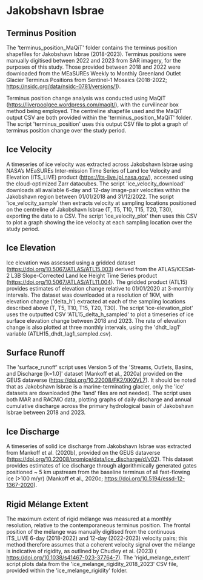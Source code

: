 # Jakobshavn Isbrae 

## Terminus Position 
The 'terminus_position_MaQiT' folder contains the terminus position shapefiles for Jakobshavn Isbrae (2018-2023). Terminus positions were manually digitised between 2022 and 2023 from SAR imagery, for the purposes of this study. Those provided between 2018 and 2022 were downloaded from the MEaSUREs Weekly to Monthly Greenland Outlet Glacier Terminus Positions from Sentinel-1 Mosaics (2018-2022; https://nsidc.org/data/nsidc-0781/versions/1). 

Terminus position change analysis was conducted using MaQiT (https://liverpoolgee.wordpress.com/maqit/), with the curvilinear box method being employed. The centreline shapefile used and the MaQiT output CSV are both provided within the 'terminus_position_MaQiT' folder. The script 'terminus_position' uses this output CSV file to plot a graph of terminus position change over the study period. 

## Ice Velocity 
A timeseries of ice velocity was extracted across Jakobshavn Isbrae using NASA’s MEaSUREs Inter-mission Time Series of Land Ice Velocity and Elevation (ITS_LIVE) product (https://its-live.jpl.nasa.gov/), accessed using the cloud-optimized Zarr datacubes. The script 'ice_velocity_download' downloads all available 6-day and 12-day image-pair velocities within the Jakobshavn region between 01/01/2018 and 31/12/2022. The script 'ice_velocity_sample' then extracts velocity at sampling locations positioned on the centreline of Jakobshavn Isbrae (T, T5, T10, T15, T20, T30), exporting the data to a CSV. The script 'ice_velocity_plot' then uses this CSV to plot a graph showing the ice velocity at each sampling location over the study period. 

## Ice Elevation
Ice elevation was assessed using a gridded dataset (https://doi.org/10.5067/ATLAS/ATL15.003) derived from the ATLAS/ICESat-2 L3B Slope-Corrected Land Ice Height Time Series product (https://doi.org/10.5067/ATLAS/ATL11.004). The gridded product (ATL15) provides estimates of elevation change relative to 01/01/2020 at 3-monthly intervals. The dataset was downloaded at a resolution of 1KM, with elevation change ('delta_h') extracted at each of the sampling locations described above (T, T5, T10, T15, T20, T30). The script 'ice-elevation_plot' uses the outputted CSV 'ATL15_delta_h_sampled' to plot a timeseries of ice surface elevation change between 2018 and 2023. The rate of elevation change is also plotted at three monthly intervals, using the 'dhdt_lag1' variable (ATLH15_dhdt_lag1_sampled.csv).

## Surface Runoff
The 'surface_runoff' script uses Version 5 of the 'Streams, Outlets, Basins, and Discharge [k=1.0]' dataset (Mankoff et al., 2020a) provided on the GEUS dataverse (https://doi.org/10.22008/FK2/XKQVL7). It should be noted that as Jakobshavn Isbrae is a marine-terminating glacier, only the 'ice' datasets are downloaded (the 'land' files are not needed). The script uses both MAR and RACMO data, plotting graphs of daily discharge and annual cumulative discharge across the primary hydrological basin of Jakobshavn Isbrae between 2018 and 2023. 

## Ice Discharge 
A timeseries of solid ice discharge from Jakobshavn Isbrae was extracted from Mankoff et al. (2020b), provided on the GEUS dataverse (https://doi.org/10.22008/promice/data/ice_discharge/d/v02). This dataset provides estimates of ice discharge through algorithmically generated gates positioned ~ 5 km upstream from the baseline terminus of all fast-flowing ice (>100 m/yr) (Mankoff et al., 2020c; https://doi.org/10.5194/essd-12-1367-2020). 

## Rigid Mélange Extent 
The maximum extent of rigid mélange was measured at a monthly resolution, relative to the contemporaneous terminus position. The frontal position of the mélange was manually digitised from the continuous ITS_LIVE 6-day (2018-2022) and 12-day (2022-2023) velocity pairs; this method therefore assumes that a coherent velocity signal over the mélange is indicative of rigidity, as outlined by Chudley et al. (2023) ( https://doi.org/10.1038/s41467-023-37764-7). The 'rigid_melange_extent' script plots  data from the 'ice_melange_rigidity_2018_2023' CSV file, provided within the 'ice_melange_rigidity' folder.

